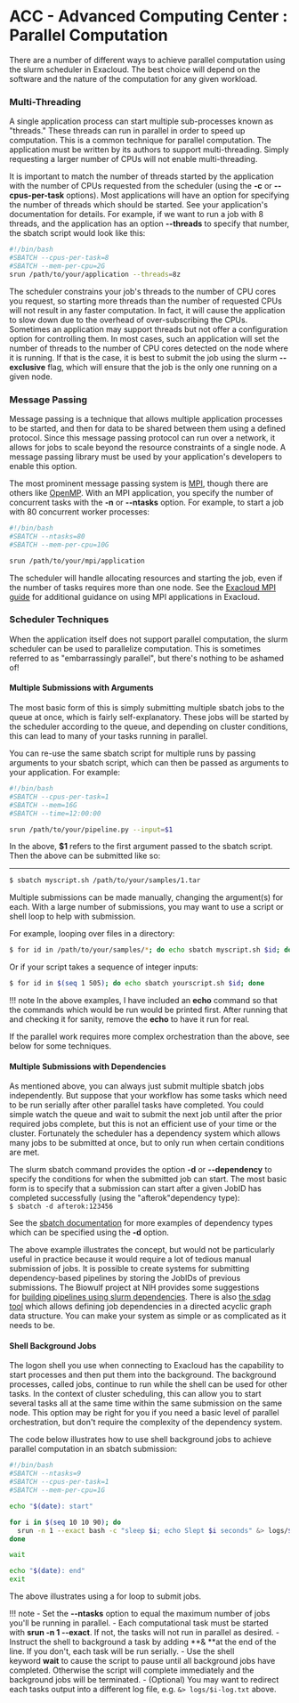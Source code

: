 ACC - Advanced Computing Center : Parallel Computation
======================================================

There are a number of different ways to achieve parallel computation using the slurm scheduler in Exacloud. The best choice will depend on the software and the nature of the computation for any given workload.


### Multi-Threading

A single application process can start multiple sub-processes known as "threads." These threads can run in parallel in order to speed up computation. This is a common technique for parallel computation. The application must be written by its authors to support multi-threading. Simply requesting a larger number of CPUs will not enable multi-threading.

It is important to match the number of threads started by the application with the number of CPUs requested from the scheduler (using the **-c** or **--cpus-per-task** options). Most applications will have an option for specifying the number of threads which should be started. See your application's documentation for details. For example, if we want to run a job with 8 threads, and the application has an option **--threads** to specify that number, the sbatch script would look like this:

``` sh title="Multi-threaded jobs"
#!/bin/bash
#SBATCH --cpus-per-task=8
#SBATCH --mem-per-cpu=2G
srun /path/to/your/application --threads=8z
```

The scheduler constrains your job's threads to the number of CPU cores you request, so starting more threads than the number of requested CPUs will not result in any faster computation. In fact, it will cause the application to slow down due to the overhead of over-subscribing the CPUs. Sometimes an application may support threads but not offer a configuration option for controlling them. In most cases, such an application will set the number of threads to the number of CPU cores detected on the node where it is running. If that is the case, it is best to submit the job using the slurm **--exclusive** flag, which will ensure that the job is the only one running on a given node.

### Message Passing
Message passing is a technique that allows multiple application processes to be started, and then for data to be shared between them using a defined protocol. Since this message passing protocol can run over a network, it allows for jobs to scale beyond the resource constraints of a single node. A message passing library must be used by your application's developers to enable this option.

The most prominent message passing system is [MPI](https://www.mpi-forum.org/docs/), though there are others like [OpenMP](https://www.openmp.org/). With an MPI application, you specify the number of concurrent tasks with the **-n** or **--ntasks** option. For example, to start a job with 80 concurrent worker processes:


``` sh title="MPI sbatch"
#!/bin/bash
#SBATCH --ntasks=80
#SBATCH --mem-per-cpu=10G

srun /path/to/your/mpi/application
```

The scheduler will handle allocating resources and starting the job, even if the number of tasks requires more than one node. See the [Exacloud MPI guide](14-MPI.md) for additional guidance on using MPI applications in Exacloud.

### Scheduler Techniques


When the application itself does not support parallel computation, the slurm scheduler can be used to parallelize computation. This is sometimes referred to as "embarrassingly parallel", but there's nothing to be ashamed of!

#### Multiple Submissions with Arguments


The most basic form of this is simply submitting multiple sbatch jobs to the queue at once, which is fairly self-explanatory. These jobs will be started by the scheduler according to the queue, and depending on cluster conditions, this can lead to many of your tasks running in parallel.

You can re-use the same sbatch script for multiple runs by passing arguments to your sbatch script, which can then be passed as arguments to your application. For example:


``` sh title="Sbatch arguments"
#!/bin/bash
#SBATCH --cpus-per-task=1
#SBATCH --mem=16G
#SBATCH --time=12:00:00

srun /path/to/your/pipeline.py --input=$1
```
In the above, **$1** refers to the first argument passed to the sbatch script. Then the above can be submitted like so:

****
``` sh title="Submit sbatch with arguments"
$ sbatch myscript.sh /path/to/your/samples/1.tar
```
Multiple submissions can be made manually, changing the argument(s) for each. With a large number of submissions, you may want to use a script or shell loop to help with submission.

For example, looping over files in a directory:

``` sh title="Loop of files"
$ for id in /path/to/your/samples/*; do echo sbatch myscript.sh $id; done
```
Or if your script takes a sequence of integer inputs:


``` sh title="Sequence of integers"
$ for id in $(seq 1 505); do echo sbatch yourscript.sh $id; done
```
!!! note
    In the above examples, I have included an **echo** command so that the commands which would be run would be printed first. After running that and checking it for sanity, remove the **echo** to have it run for real.

If the parallel work requires more complex orchestration than the above, see below for some techniques.

#### Multiple Submissions with Dependencies

As mentioned above, you can always just submit multiple sbatch jobs independently. But suppose that your workflow has some tasks which need to be run serially after other parallel tasks have completed. You could simple watch the queue and wait to submit the next job until after the prior required jobs complete, but this is not an efficient use of your time or the cluster. Fortunately the scheduler has a dependency system which allows many jobs to be submitted at once, but to only run when certain conditions are met.

The slurm sbatch command provides the option **-d** or **--dependency** to specify the conditions for when the submitted job can start. The most basic form is to specify that a submission can start after a given JobID has completed successfully (using the "afterok"dependency type):\
`$ sbatch -d afterok:123456`

See the [sbatch documentation](https://slurm.schedmd.com/sbatch.html) for more examples of dependency types which can be specified using the **-d** option.

The above example illustrates the concept, but would not be particularly useful in practice because it would require a lot of tedious manual submission of jobs. It is possible to create systems for submitting dependency-based pipelines by storing the JobIDs of previous submissions. The Biowulf project at NIH provides some suggestions for [building pipelines using slurm dependencies](https://hpc.nih.gov/docs/job_dependencies.html). There is also [the sdag tool](https://github.com/abdulrahmanazab/sdag) which allows defining job dependencies in a directed acyclic graph data structure. You can make your system as simple or as complicated as it needs to be.

#### Shell Background Jobs

The logon shell you use when connecting to Exacloud has the capability to start processes and then put them into the background. The background processes, called jobs, continue to run while the shell can be used for other tasks. In the context of cluster scheduling, this can allow you to start several tasks all at the same time within the same submission on the same node. This option may be right for you if you need a basic level of parallel orchestration, but don't require the complexity of the dependency system.

The code below illustrates how to use shell background jobs to achieve parallel computation in an sbatch submission:


``` sh
#!/bin/bash
#SBATCH --ntasks=9
#SBATCH --cpus-per-task=1
#SBATCH --mem-per-cpu=1G

echo "$(date): start"

for i in $(seq 10 10 90); do
  srun -n 1 --exact bash -c "sleep $i; echo Slept $i seconds" &> logs/$i-log.txt &
done

wait

echo "$(date): end"
exit
```

The above illustrates using a for loop to submit jobs.

!!! note
    -   Set the **--ntasks** option to equal the maximum number of jobs you'll be running in parallel.
    -   Each computational task must be started with **srun -n 1 --exact**. If not, the tasks will not run in parallel as desired.
    -   Instruct the shell to background a task by adding **& **at the end of the line. If you don't, each task will be run serially.
    -   Use the shell keyword **wait** to cause the script to pause until all background jobs have completed. Otherwise the script will complete immediately and the background jobs will be terminated.
    -   (Optional) You may want to redirect each tasks output into a different log file, e.g. `&> logs/$i-log.txt` above.